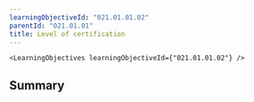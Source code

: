 ```yaml
---
learningObjectiveId: "021.01.01.02"
parentId: "021.01.01"
title: Level of certification
---
```


```tsx eval
<LearningObjectives learningObjectiveId={"021.01.01.02"} />
```

## Summary
